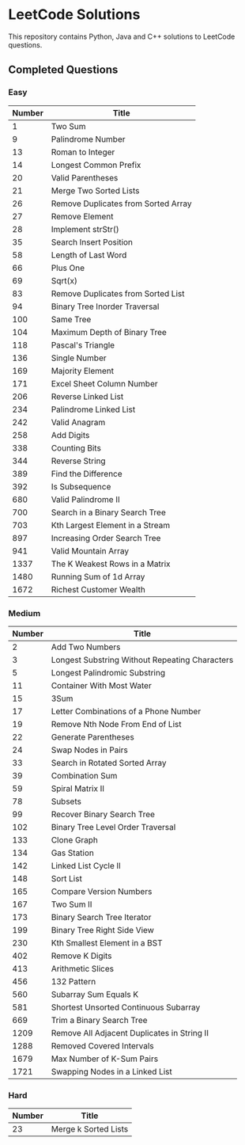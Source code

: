# LeetCode Solutions

This repository contains Python, Java and C++ solutions to LeetCode questions.

## Completed Questions

### Easy

| Number | Title                               |
|--------|-------------------------------------|
| 1      | Two Sum                             |
| 9      | Palindrome Number                   |
| 13     | Roman to Integer                    |
| 14     | Longest Common Prefix               |
| 20     | Valid Parentheses                   |
| 21     | Merge Two Sorted Lists              |
| 26     | Remove Duplicates from Sorted Array |
| 27     | Remove Element                      |
| 28     | Implement strStr()                  |
| 35     | Search Insert Position              |
| 58     | Length of Last Word                 |
| 66     | Plus One                            |
| 69     | Sqrt(x)                             |
| 83     | Remove Duplicates from Sorted List  |
| 94     | Binary Tree Inorder Traversal       |
| 100    | Same Tree                           |
| 104    | Maximum Depth of Binary Tree        |
| 118    | Pascal's Triangle                   |
| 136    | Single Number                       |
| 169    | Majority Element                    |
| 171    | Excel Sheet Column Number           |
| 206    | Reverse Linked List                 |
| 234    | Palindrome Linked List              |
| 242    | Valid Anagram                       |
| 258    | Add Digits                          |
| 338    | Counting Bits                       |
| 344    | Reverse String                      |
| 389    | Find the Difference                 |
| 392    | Is Subsequence                      |
| 680    | Valid Palindrome II                 |
| 700    | Search in a Binary Search Tree      |
| 703    | Kth Largest Element in a Stream     |
| 897    | Increasing Order Search Tree        |
| 941    | Valid Mountain Array                |
| 1337   | The K Weakest Rows in a Matrix      |
| 1480   | Running Sum of 1d Array             |
| 1672   | Richest Customer Wealth             |

### Medium

| Number | Title                                          |
|--------|------------------------------------------------|
| 2      | Add Two Numbers                                |
| 3      | Longest Substring Without Repeating Characters |
| 5      | Longest Palindromic Substring                  |
| 11     | Container With Most Water                      |
| 15     | 3Sum                                           |
| 17     | Letter Combinations of a Phone Number          |
| 19     | Remove Nth Node From End of List               |
| 22     | Generate Parentheses                           |
| 24     | Swap Nodes in Pairs                            |
| 33     | Search in Rotated Sorted Array                 |
| 39     | Combination Sum                                |
| 59     | Spiral Matrix II                               |
| 78     | Subsets                                        |
| 99     | Recover Binary Search Tree                     |
| 102    | Binary Tree Level Order Traversal              |
| 133    | Clone Graph                                    |
| 134    | Gas Station                                    |
| 142    | Linked List Cycle II                           |
| 148    | Sort List                                      |
| 165    | Compare Version Numbers                        |
| 167    | Two Sum II                                     |
| 173    | Binary Search Tree Iterator                    |
| 199    | Binary Tree Right Side View                    |
| 230    | Kth Smallest Element in a BST                  |
| 402    | Remove K Digits                                |
| 413    | Arithmetic Slices                              |
| 456    | 132 Pattern                                    |
| 560    | Subarray Sum Equals K                          |
| 581    | Shortest Unsorted Continuous Subarray          |
| 669    | Trim a Binary Search Tree                      |
| 1209   | Remove All Adjacent Duplicates in String II    |
| 1288   | Removed Covered Intervals                      |
| 1679   | Max Number of K-Sum Pairs                      |
| 1721   | Swapping Nodes in a Linked List                |

### Hard

| Number | Title                |
|--------|----------------------|
| 23     | Merge k Sorted Lists |
